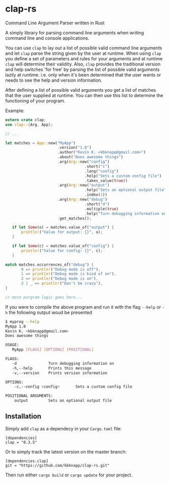 # clap-rs
Command Line Argument Parser written in Rust

 A simply library for parsing command line arguments when writing 
 command line and console applications.


 You can use `clap` to lay out a list of possible valid command line arguments and let `clap` parse the string given by the user at runtime.
 When using `clap` you define a set of parameters and rules for your arguments and at runtime `clap` will determine their validity.
 Also, `clap` provides the traditional version and help switches 'for free' by parsing the list of possible valid arguments lazily at runtime.
 i.e. only when it's been determined that the user wants or needs to see the help and version information.
 
 After defining a list of possible valid arguments you get a list of matches that the user supplied at runtime. You can then use this list to
 determine the functioning of your program.

 Example:
 
 ```rust
 extern crate clap;
 use clap::{Arg, App};

 // ...
 
 let matches = App::new("MyApp")
						.version("1.0")
						.author("Kevin K. <kbknapp@gmail.com>")
						.about("Does awesome things")
						.arg(Arg::new("config")
									.short("c")
									.long("config")
									.help("Sets a custom config file")
									.takes_value(true))
						.arg(Arg::new("output")
									.help("Sets an optional output file")
									.index(1))
						.arg(Arg::new("debug")
									.short("d")
 									.multiple(true)
									.help("Turn debugging information on"))
						.get_matches();

	if let Some(o) = matches.value_of("output") {
		println!("Value for output: {}", o);
	}
 
	if let Some(c) = matches.value_of("config") {
		println!("Value for config: {}", c);
	}

 match matches.occurrences_of("debug") {
 		0 => println!("Debug mode is off"),
		1 => println!("Debug mode is kind of on"),
		2 => println!("Debug mode is on"),
		3 | _ => println!("Don't be crazy"),
 }
 
 // more porgram logic goes here...
 ```

 If you were to compile the above program and run it with the flag `--help` or `-h` the following output woud be presented

 ```sh
 $ myprog --help
 MyApp 1.0
 Kevin K. <kbknapp@gmail.com>
 Does awesome things
 
 USAGE:
 	MyApp [FLAGS] [OPTIONS] [POSITIONAL]
 
 FLAGS:
 	-d   			Turn debugging information on
 	-h,--help		Prints this message
 	-v,--version	Prints version information
 
 OPTIONS:
	 -c,--config <config>		Sets a custom config file

 POSITIONAL ARGUMENTS:
	 output			Sets an optional output file
 ```

## Installation
Simply add `clap` as a dependecy in your `Cargo.toml` file:

 ```
 [dependencies]
 clap = "0.3.5"
 ```
 Or to simply track the latest version on the master branch:

```
[dependencies.clap]
git = "https://github.com/kbknapp/clap-rs.git"
```
Then run either `cargo build` or `cargo update` for your project.
